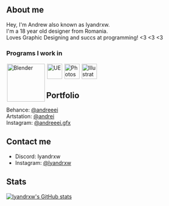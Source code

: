 ## About me
Hey, I'm Andrew also known as lyandrxw. \
I'm a 18 year old designer from Romania. \
Loves Graphic Designing and succs at programming! <3 <3 <3

### Programs I work in

<img style="padding: 1.5px" align="left" alt="Blender" width="100px" src="https://upload.wikimedia.org/wikipedia/commons/3/3c/Logo_Blender.svg"/>
<img style="padding: 1.5px" align="left" alt="UE" width="40px" src="https://upload.wikimedia.org/wikipedia/commons/d/da/Unreal_Engine_Logo.svg"/>
<img style="padding: 1.5px" align="left" alt="Photoshop" width="40px" src="https://upload.wikimedia.org/wikipedia/commons/a/af/Adobe_Photoshop_CC_icon.svg"/>
<img style="padding: 1.5px" alt="Illustrator" width="40px" src="https://upload.wikimedia.org/wikipedia/commons/f/fb/Adobe_Illustrator_CC_icon.svg"/>

## Portfolio
Behance: [@andreeei](https://www.behance.net/andreeei) \
Artstation: [@andrei](https://www.artstation.com/andreiradu) \
Instagram: [@andreeei.gfx](https://www.instagram.com/andreeei.gfx/?hl=en)

## Contact me
- Discord: lyandrxw
- Instagram: [@lyandrxw](https://www.instagram.com/lyandrxw/?hl=en)

## Stats
[![lyandrxw's GitHub stats](https://github-readme-stats.vercel.app/api?username=adrplays)](https://github.com/anuraghazra/github-readme-stats)
